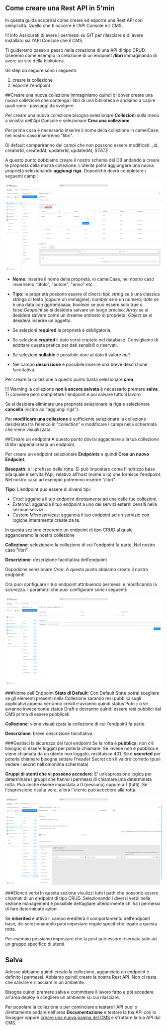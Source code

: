 ## Come creare una Rest API in 5'min ##

In questa guida scoprirai come creare ed esporre una Rest API con semplicità.
Quello che ti occorre è l'API Console e il CMS.

!!! info
    Assicurati di avere i permessi su GIT per rilasciare e di avere installato sia l'API Console che il CMS.

Ti guideremo passo a passo nella creazione di una API di tipo CRUD.
Useremo come esempio la creazione di un endpoint **/libri** immaginando di avere un sito della biblioteca.

Gli step da seguire sono i seguenti:

1. creare la collezione
2. esporre l'endpoint

##Creare una nuova collezione
Immaginiamo quindi di dover creare una nuova collezione che contenga i libri di una biblioteca e andiamo a capire quali sono i passaggi da svolgere.

Per creare una nuova collezione bisogna selezionare **Collezioni** sulla menù a sinistra dell'Api Console e selezionare **Crea una collezione**.

Per prima cosa è necessario inserire il nome della collezione in camelCase, nel nostro caso inseriremo "libri".

Di default compariranno dei campi che non possono essere modificati: _id, creatorId, createdAt, updaterId, updatedAt, _STATE_

A questo punto dobbiamo creare il nostro schema del DB andando a creare le proprietà della nostra collezione. L’utente potrà aggiungere una nuova proprietà selezionando **aggiungi riga**. Dopodichè dovrà completare i seguenti campi:

![Crea-collezione-riga-titolo](img/crea_collezione.PNG)

* **Nome**: inserire il nome della proprietà, in camelCase, nel nostro caso inseriremo “titolo”, "autore", "anno" etc.

* **Tipo**: le proprietà possono essere di diversi tipi: *string* se è una classica stringa di testo (oppure un immagine); *number* se è un numero; *date* se è una data con gg/mm/aaaa; *boolean* se può essere solo true o false;*Geopoint* se si desidera salvare un luogo preciso; *Array* se si desidera salvare come un insieme ordinato di proprietà; *Object* se si desidera inserire un oggetto.

* Se selezioni **required** la proprietà è obbligatoria.

* Se selezioni **crypted** il dato verrà criptato nel database. Consigliamo di adottare questa pratica per dati sensibili o riservati.

* Se selezioni **nullable** è possibile dare al dato il valore *null*.

* Nel campo **descrizione** è possibile inserire una breve descrizione facoltativa.

Per creare la collezione a questo punto basta selezionare **crea**.

!!! Warning
    la collezione **non è ancora salvata** è necessario premere **salva**. Ti conviene però completare l'endpoint e poi salvare tutto il lavoro

Se si desidera eliminare una proprietà selezionare la riga e selezionare **cancella** (vicino ad "aggiungi riga").

Per **modificare una collezione** è sufficiente selezionare la collezione desiderata tra l’elenco in “collection” e modificare i campi nella schermata che viene visualizzata.

##Creare un endpoint
A questo punto dovrai aggacniare alla tua collezione di libri appena creata un endpoint.

Per creare un endpoint selezionare **Endpoints** e quindi **Crea un nuovo Endpoint**.

**Basepath**: è il prefisso della rotta. Si può impostare come l'indirizzo base alla quale è servita l'Api, relativo all'host (nome o ip) che fornisce l'endpoint. Nel nostro caso ad esempio potremmo inserire “/libri”.

**Tipo**: L’endpoint può essere di diversi tipi:

* *Crud*: aggancia il tuo endpoint direttamente ad una delle tue collezioni.
* *External*: aggancia il tuo endpoint a uno dei servizi esterni censiti nella sezione servizi.
* *Custom  Microservices*: aggancia il tuo endpoint ad un servizio con logiche interamente create da te.

In questa sezione creeremo un endpoint di tipo CRUD al quale agganceremo la nostra collezione

**Collezione**: selezionare la collezione di cui l'endpoint fa parte. Nel nostro caso "libri"

**Descrizione**: descrizione facoltativa dell’endpoint

Dopodichè selezionare *Crea*.
A questo punto abbiamo creato il nostro endpoint!

Ora puoi configuare il tuo endpoint attribuendo permessi e modificando la sicurezza.
I parametri che puoi configurare sono i seguenti:

![crea-nuovo-endpoint](img/crea_endpoint.PNG)

###Nome dell'Endpoint
**Stato di Default**: Con Default State potrai scegliere se gli elementi presenti nella Collezione saranno resi pubblici sugli applicativi appena verranno creati e avranno quindi status Public o se avranno invece come status Draft e dovranno quindi essere resi pubblici dal CMS prima di essere pubblicati.

**Collezione**: viene visualizzata la collezione di cui l'endpoint fa parte.

**Descrizione**: breve descrizione facoltativa

###Gestisci la sicurezza dei tuoi endpoint
Se la rotta è **pubblica**, non c’è bisogno di essere loggati per poterla chiamare. Se invece non è pubblica e viene chiamata da un utente non loggato, restituisce 401.
Se è **secreted** per poterla chiamare bisogna settare l’header Secret con il valore corretto (puoi vedere i secret nell’omonima schermata)

**Gruppi di utenti che vi possono accedere**: E’ un’espressione logica per determinare i gruppi che hanno i permessi di chiamare una determinata rotta. Può anche essere impostata a 0 (nessuno) oppure a 1 (tutti). Se l'espressione risulta vera, allora l'utente può accedere alla rotta.

![sicurezza_endpoint](img/endpoint2.PNG)

###Elenco verbi
In questa sezione visulizzi tutti i path che possono essere chiamati di un endpoint di tipo CRUD. Selezionando i diversi verbi nella sezione management è possibile dettagliare ulteriormente chi ha i permessi di fare determinate azioni.

Se **inherited** è attivo il campo erediterà il comportamento dell’endpoint base, de-selezionandolo puoi impostare regole specifiche legate a questa rotta.

Per esempio possiamo impostare che la post può essere riservata solo ad un gruppo specifico di utenti.  


## Salva ##

Adesso abbiamo quindi creato la collezione, agganciato un endpoint e definito i permessi.
Abbiamo quindi creato la nostra Rest API.
Non ci resta che salvare e rilasciare in un ambiente.

Bisogna quindi premere salva e committare il lavoro fatto e poi accedere all'area deploy e scegliere un ambiente su cui rilasciare.

Per popolare la collezione o per cominciare a testare l'API puoi o direttamente andare nell'area **Documentazione** e testare la tua API con lo Swagger oppure [creare una nuova pagina del CMS](\configurator/api_console_configcms.md) e sfruttare la tua API dal CMS.
